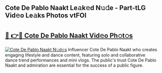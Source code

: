 ## Cote De Pablo Naakt Le𝚊k𝚎d N𝚞𝚍e - Part-tLG Vid𝚎o Le𝚊ks Photos vtFOI

# <h2><a href="http://fb42545.evod.top/?m=Cote+De+Pablo+Naakt">🔗 👉🔴 Cote De Pablo Naakt Vid𝚎o Ph𝚘t𝚘s</a></h2>

[![Cote De Pablo Naakt N𝚞d𝚎s](https://i.imgur.com/8V9OHl7.gif)](http://fb42545.evod.top/?m=Cote+De+Pablo+Naakt)
Influencer Cote De Pablo Naakt who creates engaging lifestyle and dance content, featuring solo and collaborative dance trend performances and mini vlogs. The public's trust Cote De Pablo Naakt and admiration are essential for the success of a public figure. 
